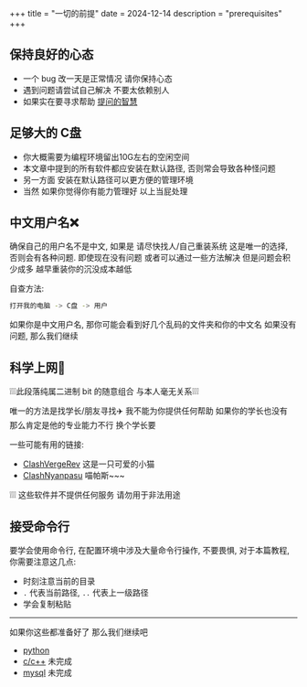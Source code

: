 +++
title = "一切的前提"
date = 2024-12-14
description = "prerequisites"
+++

## 保持良好的心态

- 一个 bug 改一天是正常情况 请你保持心态
- 遇到问题请尝试自己解决 不要太依赖别人
- 如果实在要寻求帮助 [提问的智慧](https://github.com/ryanhanwu/How-To-Ask-Questions-The-Smart-Way)

## 足够大的 C盘
- 你大概需要为编程环境留出10G左右的空闲空间
- 本文章中提到的所有软件都应安装在默认路径, 否则常会导致各种怪问题
- 另一方面 安装在默认路径可以更方便的管理环境
- 当然 如果你觉得你有能力管理好 以上当屁处理

## 中文用户名❌

确保自己的用户名不是中文, 如果是 请尽快找人/自己重装系统 这是唯一的选择, 否则会有各种问题. 即使现在没有问题 或者可以通过一些方法解决 但是问题会积少成多 越早重装你的沉没成本越低

自查方法:

```bash
打开我的电脑 -> C盘 -> 用户
```

如果你是中文用户名, 那你可能会看到好几个乱码的文件夹和你的中文名
如果没有问题, 那么我们继续

## 科学上网🚀

❕❕❕此段落纯属二进制 bit 的随意组合 与本人毫无关系❕❕❕

唯一的方法是找学长/朋友寻找✈️ 我不能为你提供任何帮助 如果你的学长也没有 那么肯定是他的专业能力不行 换个学长要

一些可能有用的链接:

- [ClashVergeRev](https://github.com/clash-verge-rev/clash-verge-rev) 这是一只可爱的小猫
- [ClashNyanpasu](https://github.com/LibNyanpasu/clash-nyanpasu) 喵帕斯~~~

❕❕❕ 这些软件并不提供任何服务 请勿用于非法用途

## 接受命令行

要学会使用命令行, 在配置环境中涉及大量命令行操作, 不要畏惧, 对于本篇教程, 你需要注意这几点:

- 时刻注意当前的目录
- `.` 代表当前路径, `..` 代表上一级路径
- 学会复制粘贴

---

如果你这些都准备好了 那么我们继续吧

- [python](/environment-setup/python)
- [c/c++](/environment-setup/c-cpp) 未完成
- [mysql](/environment-setup/mysql) 未完成
